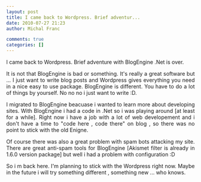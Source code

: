 ```yaml
---
layout: post
title: I came back to Wordpress. Brief adventur...
date: 2010-07-27 21:23
author: Michal Franc

comments: true
categories: []
---
```

I came back to Wordpress. Brief adventure with BlogEngine .Net is over.
<p style="text-align:justify;">It is not that BlogEngine is bad or something. It's really a great software but ... I just want to write blog posts and Wordpress gives everything you need in a nice easy to use package. BlogEngine is different. You have to do a lot of things by yourself. No no no i just want to write :D.</p>
<p style="text-align:justify;">I migrated to BlogEngine beacuase i wanted to learn more about developing sites. With BlogEngine i had a code in .Net so i was playing around [at least for a while]. Right now i have a job  with a lot of web developement and i don't have a time to "code here , code there" on blog , so there was no point to stick with the old Enigne.</p>
<p style="text-align:justify;">Of course there was also a great problem with spam bots attacking my site. There are great anti-spam tools for BlogEngine [Akismet filter is already in 1.6.0 version package] but well i had a problem with configuration :D</p>
<p style="text-align:justify;">So i m back here. I'm planning to stick with the Wordpress right now. Maybe in the future i will try something different , something new ... who knows.</p>
